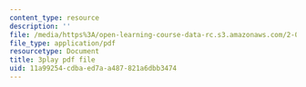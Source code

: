 ```yaml
---
content_type: resource
description: ''
file: /media/https%3A/open-learning-course-data-rc.s3.amazonaws.com/2-003sc-engineering-dynamics-fall-2011/11a99254cdbaed7aa487821a6dbb3474_9_d8CQrCYUw.pdf
file_type: application/pdf
resourcetype: Document
title: 3play pdf file
uid: 11a99254-cdba-ed7a-a487-821a6dbb3474
---
```


